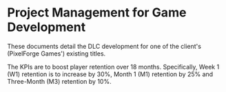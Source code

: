# Project Management for Game Development
These documents detail the DLC development for one of the client's (PixelForge Games') existing titles.

The KPIs are to boost player retention over 18 months. Specifically,
Week 1 (W1) retention is to increase by 30%,
Month 1 (M1) retention by 25% and
Three-Month (M3) retention by 10%.
